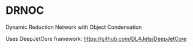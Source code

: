 # DRNOC
Dynamic Reduction Network with Object Condensation

Uses DeepJetCore framework: https://github.com/DL4Jets/DeepJetCore
